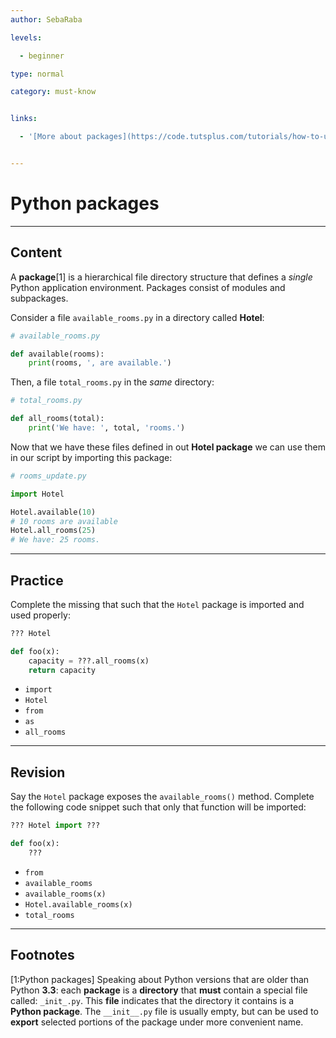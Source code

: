 ```yaml
---
author: SebaRaba

levels:

  - beginner

type: normal

category: must-know


links:

  - '[More about packages](https://code.tutsplus.com/tutorials/how-to-use-python-packages--cms-26000){website}'


---
```


# Python packages

---
## Content

A **package**[1] is a hierarchical file directory structure that defines a *single* Python application environment. Packages consist of modules and subpackages.

Consider a file `available_rooms.py` in a directory called **Hotel**:

```python
# available_rooms.py

def available(rooms):
    print(rooms, ', are available.')
```
Then, a file `total_rooms.py` in the *same* directory:

```python
# total_rooms.py

def all_rooms(total):
    print('We have: ', total, 'rooms.')
```

Now that we have these files defined in out **Hotel package** we can use them in our script by importing this package:

```python
# rooms_update.py

import Hotel

Hotel.available(10)
# 10 rooms are available
Hotel.all_rooms(25)
# We have: 25 rooms.
```

---
## Practice

Complete the missing that such that the `Hotel` package is imported and used properly:
```python
??? Hotel

def foo(x):
    capacity = ???.all_rooms(x)
    return capacity
```



* `import`
* `Hotel`
* `from`
* `as`
* `all_rooms`

---
## Revision

Say the `Hotel` package exposes the `available_rooms()` method. Complete the following code snippet such that only that function will be imported:
```python
??? Hotel import ???

def foo(x):
    ???
```


* `from`
* `available_rooms`
* `available_rooms(x)`
* `Hotel.available_rooms(x)`
* `total_rooms`

---
## Footnotes
[1:Python packages]
Speaking about Python versions that are older than Python **3.3**: each **package** is a **directory** that **must** contain a special file called: `_init_.py`. This **file** indicates that the directory it contains is a **Python package**. The `__init__.py` file is usually empty, but can be used to **export** selected portions of the package under more convenient name.
